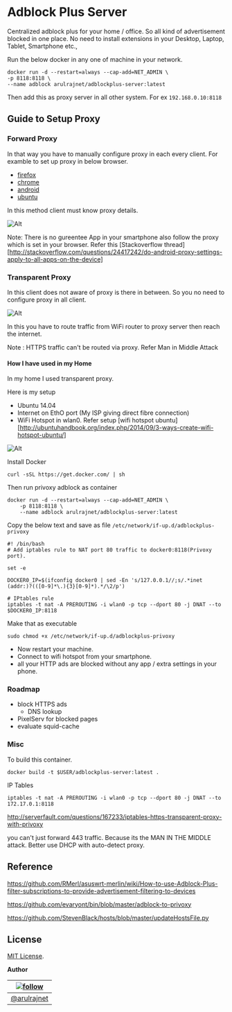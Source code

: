Adblock Plus Server
===================

Centralized adblock plus for your home / office. So all kind of advertisement blocked in one place. No need to install extensions in your Desktop, Laptop, Tablet, Smartphone etc.,

Run the below docker in any one of machine in your network.

    docker run -d --restart=always --cap-add=NET_ADMIN \
    -p 8118:8118 \
    --name adblock arulrajnet/adblockplus-server:latest

Then add this as proxy server in all other system. For ex `192.168.0.10:8118`

## Guide to Setup Proxy

### Forward Proxy

In that way you have to manually configure proxy in each every client. For examble to set up proxy in below browser.

* [firefox][firefox_proxy]
* [chrome][chrome_proxy]
* [android][android_proxy]
* [ubuntu][ubuntu_proxy]

In this method client must know proxy details. 

![Alt](images/adblock-server-forward.png "Forward Proxy")

Note: There is no gureentee App in your smartphone also follow the proxy which is set in your browser. Refer this [Stackoverflow thread][http://stackoverflow.com/questions/24417242/do-android-proxy-settings-apply-to-all-apps-on-the-device]

### Transparent Proxy

In this client does not aware of proxy is there in between. So you no need to configure proxy in all client.

![Alt](images/adblock-server-reverse.png "Transparent Proxy")

In this you have to route traffic from WiFi router to proxy server then reach the internet.

Note : HTTPS traffic can't be routed via proxy. Refer Man in Middle Attack

#### How I have used in my Home

In my home I used transparent proxy.

Here is my setup

* Ubuntu 14.04
* Internet on EthO port (My ISP giving direct fibre connection)
* WiFi Hotspot in wlan0. Refer setup [wifi hotspot ubuntu][http://ubuntuhandbook.org/index.php/2014/09/3-ways-create-wifi-hotspot-ubuntu/]

![Alt](images/adblock-server-home.png "My Home Setup")

Install Docker

```
curl -sSL https://get.docker.com/ | sh
```

Then run privoxy adblock as container

```
docker run -d --restart=always --cap-add=NET_ADMIN \
    -p 8118:8118 \
    --name adblock arulrajnet/adblockplus-server:latest
```

Copy the below text and save as file `/etc/network/if-up.d/adblockplus-privoxy`

```
#! /bin/bash
# Add iptables rule to NAT port 80 traffic to docker0:8118(Privoxy port). 

set -e

DOCKER0_IP=$(ifconfig docker0 | sed -En 's/127.0.0.1//;s/.*inet (addr:)?(([0-9]*\.){3}[0-9]*).*/\2/p')

# IPtables rule
iptables -t nat -A PREROUTING -i wlan0 -p tcp --dport 80 -j DNAT --to $DOCKER0_IP:8118
```

Make that as executable

```
sudo chmod +x /etc/network/if-up.d/adblockplus-privoxy
```

* Now restart your machine. 
* Connect to wifi hotspot from your smartphone. 
* all your HTTP ads are blocked without any app / extra settings in your phone.

### Roadmap

* block HTTPS ads
    - DNS lookup
* PixelServ for blocked pages
* evaluate squid-cache

### Misc

To build this container.

    docker build -t $USER/adblockplus-server:latest .

IP Tables

    iptables -t nat -A PREROUTING -i wlan0 -p tcp --dport 80 -j DNAT --to 172.17.0.1:8118

http://serverfault.com/questions/167233/iptables-https-transparent-proxy-with-privoxy

you can't just forward 443 traffic. Because its the MAN IN THE MIDDLE attack. Better use DHCP with auto-detect proxy.


Reference
---------

https://github.com/RMerl/asuswrt-merlin/wiki/How-to-use-Adblock-Plus-filter-subscriptions-to-provide-advertisement-filtering-to-devices

https://github.com/evaryont/bin/blob/master/adblock-to-privoxy

https://github.com/StevenBlack/hosts/blob/master/updateHostsFile.py


License
-------

[MIT License][mit_license]. 


**Author**

| [![follow][avatar]][twitterhandle] |
|---|
| [@arulrajnet][twitterhandle] |

[twitterhandle]: https://twitter.com/arulrajnet "Follow @arulrajnet on Twitter"
[avatar]: https://avatars0.githubusercontent.com/u/834529?s=70
[mit_license]: https://raw.githubusercontent.com/arulrajnet/adblockplus-server/master/LICENSE
[firefox_proxy]: http://www.wikihow.com/Enter-Proxy-Settings-in-Firefox
[chrome_proxy]: https://support.google.com/chrome/answer/96815?hl=en
[android_proxy]: https://adblockplus.org/android-config-samsung-galaxy-s3
[ubuntu_proxy]: http://www.ubuntugeek.com/how-to-configure-ubuntu-desktop-to-use-your-proxy-server.html
